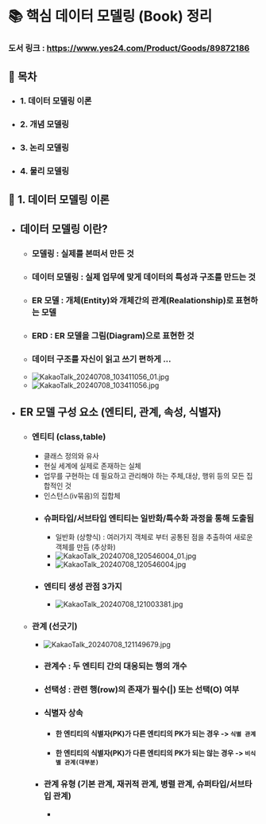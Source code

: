 # :books: 핵심 데이터 모델링 (Book) 정리
### 도서 링크 : https://www.yes24.com/Product/Goods/89872186

 
##  :scroll: 목차


* ### 1. 데이터 모델링 이론  
* ### 2. 개념 모델링  
* ### 3. 논리 모델링  
* ### 4. 물리 모델링  


## :dart: 1. 데이터 모델링 이론
* ##  데이터 모델링 이란?
  * ### 모델링 : 실제를 본떠서 만든 것
  * ### 데이터 모델링 : 실제 업무에 맞게 데이터의 특성과 구조를 만드는 것
  * ### ER 모델 : 개체(Entity)와 개체간의 관계(Realationship)로 표현하는 모델
  * ### ERD : ER 모델을 그림(Diagram)으로 표현한 것
  * ### 데이터 구조를 자신이 읽고 쓰기 편하게 ...
  * ![KakaoTalk_20240708_103411056_01.jpg](..%2F..%2F..%2FVideos%2FCaptures%2FKakaoTalk_20240708_103411056_01.jpg)
  * ![KakaoTalk_20240708_103411056.jpg](..%2F..%2F..%2FVideos%2FCaptures%2FKakaoTalk_20240708_103411056.jpg)
  
* ## ER 모델 구성 요소 (엔티티, 관계, 속성, 식별자)
  * ### 엔티티 (class,table)
    * 클래스 정의와 유사 
    * 현실 세계에 실제로 존재하는 실체
    * 업무를 구현하는 데 필요하고 관리해야 하는 주체,대상, 행위 등의 모든 집합적인 것
    * 인스턴스(iv묶음)의 집합체
    * ### 슈퍼타입/서브타입 엔티티는 일반화/특수화 과정을 통해 도출됨
      * 일반화 (상향식) : 여러가지 객체로 부터 공통된 점을 추출하여 새로운 객체를 만듬 (추상화)
      * ![KakaoTalk_20240708_120546004_01.jpg](..%2F..%2F..%2FVideos%2FCaptures%2FKakaoTalk_20240708_120546004_01.jpg)
      * ![KakaoTalk_20240708_120546004.jpg](..%2F..%2F..%2FVideos%2FCaptures%2FKakaoTalk_20240708_120546004.jpg)
    * ### 엔티티 생성 관점 3가지
      * ![KakaoTalk_20240708_121003381.jpg](..%2F..%2F..%2FVideos%2FCaptures%2FKakaoTalk_20240708_121003381.jpg)
  * ### 관계 (선긋기) 
    * ![KakaoTalk_20240708_121149679.jpg](..%2F..%2F..%2FVideos%2FCaptures%2FKakaoTalk_20240708_121149679.jpg)
    * ### 관계수 : 두 엔티티 간의 대응되는 행의 개수
    * ### 선택성 : 관련 행(row)의 존재가 필수(|) 또는 선택(O) 여부
    * ### 식별자 상속 
      * #### 한 엔티티의 식별자(PK)가 다른 엔티티의 PK가 되는 경우 -> `식별 관계`
      * #### 한 엔티티의 식별자(PK)가 다른 엔티티의 PK가 되는 않는 경우 -> `비식별 관계(대부분)`
    * ### 관계 유형 (기본 관계, 재귀적 관계, 병렬 관계, 슈퍼타입/서브타입 관계)
      * 
